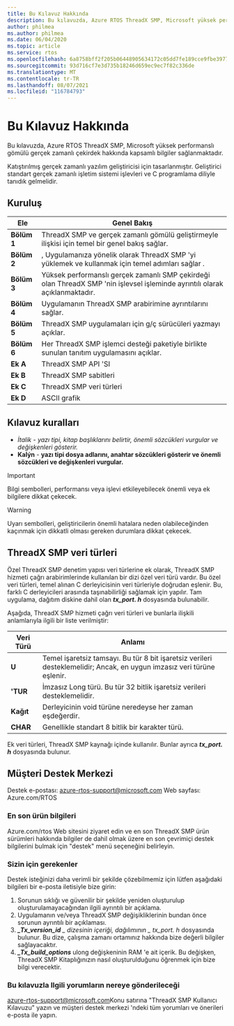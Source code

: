 ```yaml
---
title: Bu Kılavuz Hakkında
description: Bu kılavuzda, Azure RTOS ThreadX SMP, Microsoft yüksek performanslı gömülü gerçek zamanlı çekirdek hakkında kapsamlı bilgiler sağlanmaktadır.
author: philmea
ms.author: philmea
ms.date: 06/04/2020
ms.topic: article
ms.service: rtos
ms.openlocfilehash: 6a8758bff2f205b06448905634172c05dd7fe189cce9fbe3977f6080c51eb95d
ms.sourcegitcommit: 93d716cf7e3d735b18246d659ec9ec7f82c336de
ms.translationtype: MT
ms.contentlocale: tr-TR
ms.lasthandoff: 08/07/2021
ms.locfileid: "116784793"
---
```

# <a name="about-this-guide"></a>Bu Kılavuz Hakkında

Bu kılavuzda, Azure RTOS ThreadX SMP, Microsoft yüksek performanslı gömülü gerçek zamanlı çekirdek hakkında kapsamlı bilgiler sağlanmaktadır.

Katıştırılmış gerçek zamanlı yazılım geliştiricisi için tasarlanmıştır. Geliştirici standart gerçek zamanlı işletim sistemi işlevleri ve C programlama diliyle tanıdık gelmelidir.

## <a name="organization"></a>Kuruluş

| Ele       | Genel Bakış                    |
| ------------- | ---------------------------------------------------------------------------------------------------------- |
| **Bölüm 1** | ThreadX SMP ve gerçek zamanlı gömülü geliştirmeyle ilişkisi için temel bir genel bakış sağlar.           |
| **Bölüm 2** | , Uygulamanıza yönelik olarak ThreadX SMP 'yi yüklemek ve kullanmak için temel adımları sağlar *.*           |
| **Bölüm 3** | Yüksek performanslı gerçek zamanlı SMP çekirdeği olan ThreadX SMP 'nin işlevsel işleminde ayrıntılı olarak açıklanmaktadır.    |
| **Bölüm 4** | Uygulamanın ThreadX SMP arabirimine ayrıntılarını sağlar.                                                        |
| **Bölüm 5** | ThreadX SMP uygulamaları için g/ç sürücüleri yazmayı açıklar.                                                |
| **Bölüm 6** | Her ThreadX SMP işlemci desteği paketiyle birlikte sunulan tanıtım uygulamasını açıklar. |
| **Ek A** | ThreadX SMP API 'SI        |
| **Ek B** | ThreadX SMP sabitleri  |
| **Ek C** | ThreadX SMP veri türleri |
| **Ek D** | ASCII grafik            |

## <a name="guide-conventions"></a>Kılavuz kuralları

- *İtalik*  -  *yazı tipi, kitap başlıklarını belirtir, önemli sözcükleri vurgular ve değişkenleri gösterir.*
- **Kalýn**  -  **yazı tipi dosya adlarını, anahtar sözcükleri gösterir ve önemli sözcükleri ve değişkenleri vurgular.**

> [!IMPORTANT]
> Bilgi sembolleri, performansı veya işlevi etkileyebilecek önemli veya ek bilgilere dikkat çekecek.

> [!WARNING]
> Uyarı sembolleri, geliştiricilerin önemli hatalara neden olabileceğinden kaçınmak için dikkatli olması gereken durumlara dikkat çekecek.

## <a name="threadx-smp-data-types"></a>ThreadX SMP veri türleri

Özel ThreadX SMP denetim yapısı veri türlerine ek olarak, ThreadX SMP hizmeti çağrı arabirimlerinde kullanılan bir dizi özel veri türü vardır. Bu özel veri türleri, temel alınan C derleyicisinin veri türleriyle doğrudan eşlenir. Bu, farklı C derleyicileri arasında taşınabilirliği sağlamak için yapılır. Tam uygulama, dağıtım diskine dahil olan ***tx_port. h*** dosyasında bulunabilir.

Aşağıda, ThreadX SMP hizmeti çağrı veri türleri ve bunlarla ilişkili anlamlarıyla ilgili bir liste verilmiştir:

| Veri Türü          | Anlamı                                                          |
| --------- | --------------------------------------------------------- |
| **U**  | Temel işaretsiz tamsayı. Bu tür 8 bit işaretsiz verileri desteklemelidir; Ancak, en uygun imzasız veri türüne eşlenir. |
| **'TUR** | İmzasız Long türü. Bu tür 32 bitlik işaretsiz verileri desteklemelidir.                                                                     |
| **Kağıt**  | Derleyicinin void türüne neredeyse her zaman eşdeğerdir.                                                                                |
| **CHAR**  | Genellikle standart 8 bitlik bir karakter türü.                                                                                          |

Ek veri türleri, ThreadX SMP kaynağı içinde kullanılır. Bunlar ayrıca ***tx_port. h*** dosyasında bulunur.

## <a name="customer-support-center"></a>Müşteri Destek Merkezi

Destek e-postası: [azure-rtos-support@microsoft.com](https://azure-rtos-support@microsoft.com) Web sayfası: Azure.com/RTOS

### <a name="latest-product-information"></a>En son ürün bilgileri

Azure.com/rtos Web sitesini ziyaret edin ve en son ThreadX SMP ürün sürümleri hakkında bilgiler de dahil olmak üzere en son çevrimiçi destek bilgilerini bulmak için "destek" menü seçeneğini belirleyin.

### <a name="what-we-need-from-you"></a>Sizin için gerekenler

Destek isteğinizi daha verimli bir şekilde çözebilmemiz için lütfen aşağıdaki bilgileri bir e-posta iletisiyle bize girin:

1. Sorunun sıklığı ve güvenilir bir şekilde yeniden oluşturulup oluşturulamayacağından ilgili ayrıntılı bir açıklama.
2. Uygulamanın ve/veya ThreadX SMP değişikliklerinin bundan önce sorunun ayrıntılı bir açıklaması.
3. ***_Tx_version_id** _ dizesinin içeriği, dağılımının _ *_tx_port. h_** dosyasında bulunur. Bu dize, çalışma zamanı ortamınız hakkında bize değerli bilgiler sağlayacaktır.
4. ***_Tx_build_options*** ulong değişkeninin RAM 'e ait içerik. Bu değişken, ThreadX SMP Kitaplığınızın nasıl oluşturulduğunu öğrenmek için bize bilgi verecektir.

### <a name="where-to-send-comments-about-this-guide"></a>Bu kılavuzla Ilgili yorumların nereye gönderileceği

[azure-rtos-support@microsoft.com](https://azure-rtos-support@microsoft.com)Konu satırına "ThreadX SMP Kullanıcı Kılavuzu" yazın ve müşteri destek merkezi 'ndeki tüm yorumları ve önerileri e-posta ile yapın.
